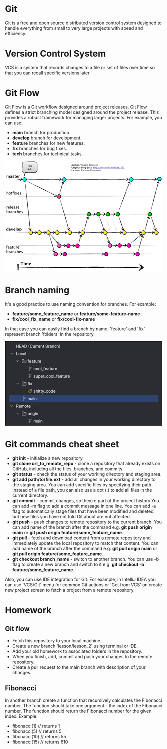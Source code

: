 # Git

Git is a free and open source distributed version control system designed to handle everything from small to very large
projects with speed and efficiency.

# Version Control System

VCS is a system that records changes to a file or set of files over time so that you can recall specific versions later.

# Git Flow

Git Flow is a Git workflow designed around project releases. Git Flow defines a strict branching model designed around
the project release. This provides a robust framework for managing larger projects.
For example, you can use:

- **main** branch for production.
- **develop** branch for development.
- **feature** branches for new features.
- **fix** branches for bug fixes.
- **tech** branches for technical tasks.

![Git Flow](images/git_flow.png)

# Branch naming

It's a good practice to use naming convention for branches. For example:

- **feature/some_feature_name** or **feature/some-feature-name**
- **fix/cool_fix_name** or **fix/cool-fix-name**

In that case you can easily find a branch by name. 'feature' and 'fix' represent branch 'folders' in the repository.

![img.png](images/git_branch_naming.png)

# Git commands cheat sheet

- **git init** - initialize a new repository.
- **git clone url_to_remote_repo** - clone a repository that already exists on GitHub,
  including all the files, branches, and commits.
- **git status** - check the status of your working directory and staging area.
- **git add path/to/file.ext** - add all changes in your working directory to the staging area. You can add specific
  files by specifying
  their path. Instead of a file path, you can also use a dot (.) to add all files in the current directory.
- **git commit** - commit changes, so they’re part of the project history.You can add -m flag to add a commit message
  in one line. You can add -a flag
  to automatically stage files that have been modified and deleted, but new files you have not told Git about are not
  affected.
- **git push** - push changes to remote repository to the current branch. You can add name of the branch after the
  command e.g. **git push origin main** or **git push origin feature/some_feature_name**.
- **git pull** - fetch and download content from a remote repository and immediately update the local repository to
  match that content. You can add name of the branch after the command e.g. **git pull origin main** or **git pull
  origin feature/some_feature_name**.
- **git checkout branch_name** - switch to another branch. You can use -b flag to create a new branch and switch to it
  e.g. **git checkout -b feature/some_feature_name**.

Also, you can use IDE integration for Git. For example, in IntelliJ IDEA you can use 'VCS/Git' menu for common Git
actions
or 'Get from VCS' on create new project screen to fetch a project from a remote repository.

# Homework

## Git flow

- Fetch this repository to your local machine.
- Create a new branch 'lesson/lesson_2' using terminal or IDE.
- Add your old homework to associated folders in the repository.
- When you finish, add, commit and push your changes to the remote repository.
- Create a pull request to the main branch with description of your changes.

## Fibonacci

In another branch create a function that recursively calculates the Fibonacci number.
The function should take one argument - the index of the Fibonacci number.
The function should return the Fibonacci number for the given index.
Example:

- fibonacci(1) // returns 1
- fibonacci(5) // returns 5
- fibonacci(10) // returns 55
- fibonacci(15) // returns 610